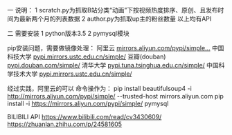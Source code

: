 一 说明：
1 scratch.py为抓取B站分类“动画”下按视频热度排序、原创、且发布时间为最新两个月的列表数据
2 author.py为抓取up主的粉丝数量
以上均有API

二 需要安装
1 python版本3.5
2 pymysql模块

pip安装问题，需要做镜像处理：
阿里云 [mirrors.aliyun.com/pypi/simple…](https://mirrors.aliyun.com/pypi/simple/)
中国科技大学 [pypi.mirrors.ustc.edu.cn/simple/](https://pypi.mirrors.ustc.edu.cn/simple/)
豆瓣(douban) [pypi.douban.com/simple/](https://pypi.douban.com/simple/)
清华大学 [pypi.tuna.tsinghua.edu.cn/simple/](https://pypi.tuna.tsinghua.edu.cn/simple/)
中国科学技术大学 [pypi.mirrors.ustc.edu.cn/simple/](http://pypi.mirrors.ustc.edu.cn/simple/)

经过实践，阿里云的可以
命令操作为：
pip install beautifulsoup4 -i http://mirrors.aliyun.com/pypi/simple/ --trusted-host mirrors.aliyun.com
pip install -i https://mirrors.aliyun.com/pypi/simple/ pymysql

BILIBILI API
https://www.bilibili.com/read/cv3430609/
https://zhuanlan.zhihu.com/p/24581605